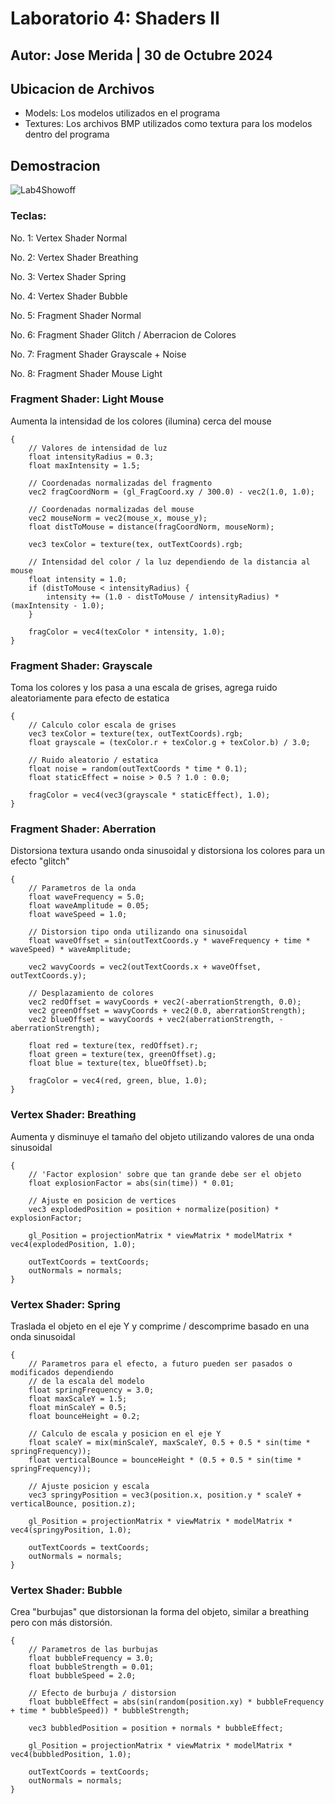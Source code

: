 # Laboratorio 4: Shaders II
## Autor: Jose Merida | 30 de Octubre 2024
## Ubicacion de Archivos
- Models: Los modelos utilizados en el programa
- Textures: Los archivos BMP utilizados como textura para los modelos dentro del programa
## Demostracion
![Lab4Showoff](https://github.com/user-attachments/assets/1977a996-eeeb-4cbe-8fec-17fa2d3c4803)

### Teclas:

No. 1: Vertex Shader Normal

No. 2: Vertex Shader Breathing

No. 3: Vertex Shader Spring

No. 4: Vertex Shader Bubble

No. 5: Fragment Shader Normal

No. 6: Fragment Shader Glitch / Aberracion de Colores

No. 7: Fragment Shader Grayscale + Noise

No. 8: Fragment Shader Mouse Light

### Fragment Shader: Light Mouse

Aumenta la intensidad de los colores (ilumina) cerca del mouse

```
{
    // Valores de intensidad de luz
    float intensityRadius = 0.3;
    float maxIntensity = 1.5;

    // Coordenadas normalizadas del fragmento
    vec2 fragCoordNorm = (gl_FragCoord.xy / 300.0) - vec2(1.0, 1.0);

    // Coordenadas normalizadas del mouse
    vec2 mouseNorm = vec2(mouse_x, mouse_y);
    float distToMouse = distance(fragCoordNorm, mouseNorm);

    vec3 texColor = texture(tex, outTextCoords).rgb;

    // Intensidad del color / la luz dependiendo de la distancia al  mouse
    float intensity = 1.0;
    if (distToMouse < intensityRadius) {
        intensity += (1.0 - distToMouse / intensityRadius) * (maxIntensity - 1.0);
    }

    fragColor = vec4(texColor * intensity, 1.0);
}
```

### Fragment Shader: Grayscale

Toma los colores y los pasa a una escala de grises, agrega ruido aleatoriamente para efecto de estatica

```
{
    // Calculo color escala de grises
    vec3 texColor = texture(tex, outTextCoords).rgb;
    float grayscale = (texColor.r + texColor.g + texColor.b) / 3.0;

    // Ruido aleatorio / estatica
    float noise = random(outTextCoords * time * 0.1);
    float staticEffect = noise > 0.5 ? 1.0 : 0.0;

    fragColor = vec4(vec3(grayscale * staticEffect), 1.0);
}
```

### Fragment Shader: Aberration

Distorsiona textura usando onda sinusoidal y distorsiona los colores para un efecto "glitch"

```
{
    // Parametros de la onda
    float waveFrequency = 5.0;
    float waveAmplitude = 0.05;
    float waveSpeed = 1.0;

    // Distorsion tipo onda utilizando ona sinusoidal
    float waveOffset = sin(outTextCoords.y * waveFrequency + time * waveSpeed) * waveAmplitude;

    vec2 wavyCoords = vec2(outTextCoords.x + waveOffset, outTextCoords.y);

    // Desplazamiento de colores
    vec2 redOffset = wavyCoords + vec2(-aberrationStrength, 0.0);
    vec2 greenOffset = wavyCoords + vec2(0.0, aberrationStrength);
    vec2 blueOffset = wavyCoords + vec2(aberrationStrength, -aberrationStrength);

    float red = texture(tex, redOffset).r;
    float green = texture(tex, greenOffset).g;
    float blue = texture(tex, blueOffset).b;

    fragColor = vec4(red, green, blue, 1.0);
}
```

### Vertex Shader: Breathing

Aumenta y disminuye el tamaño del objeto utilizando valores de una onda sinusoidal

```
{
    // 'Factor explosion' sobre que tan grande debe ser el objeto
    float explosionFactor = abs(sin(time)) * 0.01;

    // Ajuste en posicion de vertices
    vec3 explodedPosition = position + normalize(position) * explosionFactor;

    gl_Position = projectionMatrix * viewMatrix * modelMatrix * vec4(explodedPosition, 1.0);

    outTextCoords = textCoords;
    outNormals = normals;
}
```

### Vertex Shader: Spring

Traslada el objeto en el eje Y y comprime / descomprime basado en una onda sinusoidal

```
{
    // Parametros para el efecto, a futuro pueden ser pasados o modificados dependiendo
    // de la escala del modelo
    float springFrequency = 3.0;
    float maxScaleY = 1.5;
    float minScaleY = 0.5;
    float bounceHeight = 0.2;

    // Calculo de escala y posicion en el eje Y
    float scaleY = mix(minScaleY, maxScaleY, 0.5 + 0.5 * sin(time * springFrequency));
    float verticalBounce = bounceHeight * (0.5 + 0.5 * sin(time * springFrequency));

    // Ajuste posicion y escala
    vec3 springyPosition = vec3(position.x, position.y * scaleY + verticalBounce, position.z);

    gl_Position = projectionMatrix * viewMatrix * modelMatrix * vec4(springyPosition, 1.0);

    outTextCoords = textCoords;
    outNormals = normals;
}
```

### Vertex Shader: Bubble

Crea "burbujas" que distorsionan la forma del objeto, similar a breathing pero con más distorsión.

```
{
    // Parametros de las burbujas
    float bubbleFrequency = 3.0;
    float bubbleStrength = 0.01;
    float bubbleSpeed = 2.0;

    // Efecto de burbuja / distorsion
    float bubbleEffect = abs(sin(random(position.xy) * bubbleFrequency + time * bubbleSpeed)) * bubbleStrength;

    vec3 bubbledPosition = position + normals * bubbleEffect;

    gl_Position = projectionMatrix * viewMatrix * modelMatrix * vec4(bubbledPosition, 1.0);

    outTextCoords = textCoords;
    outNormals = normals;
}
```

